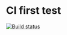 # CI first test

[![Build status](https://ci.appveyor.com/api/projects/status/lovp08ia9f3tki7k?svg=true)](https://ci.appveyor.com/project/VasilevDenis/test-2)
